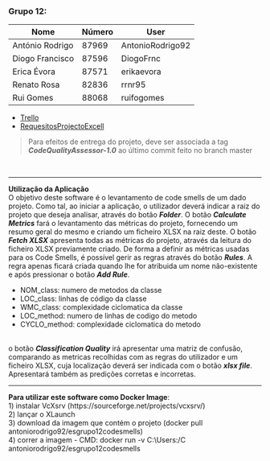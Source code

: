 ### Grupo 12:
Nome|Número|User
----|------|----
António Rodrigo|87969|AntonioRodrigo92
Diogo Francisco|87596|DiogoFrnc
Erica Évora|87571|erikaevora
Renato Rosa|82836|rrnr95
Rui Gomes|88068|ruifogomes

- [Trello](https://trello.com/dozeteam/home)
- [RequesitosProjectoExcell](https://iscteiul365-my.sharepoint.com/:x:/g/personal/djfos_iscte-iul_pt/ESxIaj1pGdpFnroG__hC9-8BSt-nE5ro8rR9yStfFjqYfQ?e=fvxZNN)

> Para efeitos de entrega do projeto, deve ser associada a tag **_CodeQualityAssessor-1.0_** ao último commit feito no
branch master

<br>
<hr>
<strong>Utilização da Aplicação</strong>
<br>
O objetivo deste software é o levantamento de code smells de um dado projeto. Como tal, ao iniciar a aplicação, o utilizador deverá indicar a raiz do projeto que deseja analisar, através do botão <strong><i>Folder</i></strong>. O botão <strong><i>Calculate Metrics</i></strong> fará o levantamento das métricas do projeto, fornecendo um resumo geral do mesmo e criando um ficheiro XLSX na raiz deste. O botão <strong><i>Fetch XLSX</i></strong> apresenta todas as métricas do projeto, através da leitura do ficheiro XLSX previamente criado. 
De forma a definir as métricas usadas para os Code Smells, é possível gerir as regras através do botão <strong><i>Rules</i></strong>. A regra apenas ficará criada quando lhe for atribuida um nome não-existente e após pressionar o botão <strong><i>Add Rule</i></strong>.
<ul>
  <li>NOM_class: numero de metodos da classe</li>
  <li>LOC_class: linhas de código da classe</li>
  <li>WMC_class: complexidade ciclomatica da classe</li>
  <li>LOC_method: numero de linhas de codigo do metodo</li>
  <li>CYCLO_method: complexidade ciclomatica do metodo</li>
</ul>
<br>
o botão <strong><i>Classification Quality</i></strong> irá apresentar uma matriz de confusão, comparando as metricas recolhidas com as regras do utilizador e um ficheiro XLSX, cuja localização deverá ser indicada com o botão <strong><i>xlsx file</i></strong>. Apresentará também as predições corretas e incorretas.

<br>
<hr>
<strong>Para utilizar este software como Docker Image</strong>:<br>
  1) instalar VcXsrv (https://sourceforge.net/projects/vcxsrv/)<br>
  2) lançar o XLaunch<br>
  3) download da imagem que contém o projeto (docker pull antoniorodrigo92/esgrupo12codesmells)<br>
  4) correr a imagem - CMD: docker run -v C:\Users:/C antoniorodrigo92/esgrupo12codesmells<br>
